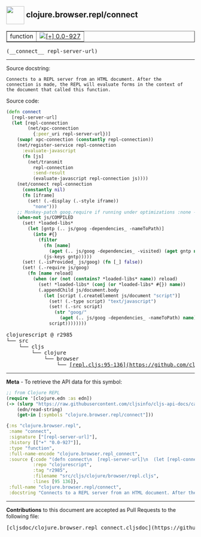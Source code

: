 ## <img width="48px" valign="middle" src="http://i.imgur.com/Hi20huC.png"> clojure.browser.repl/connect

 <table border="1">
<tr>

<td>function</td>
<td><a href="https://github.com/cljsinfo/cljs-api-docs/tree/0.0-927"><img valign="middle" alt="[+] 0.0-927" src="https://img.shields.io/badge/+-0.0--927-lightgrey.svg"></a> </td>
</tr>
</table>

 <samp>
(__connect__ repl-server-url)<br>
</samp>

---




Source docstring:

```
Connects to a REPL server from an HTML document. After the
connection is made, the REPL will evaluate forms in the context of
the document that called this function.
```

Source code:

```clj
(defn connect
  [repl-server-url]
  (let [repl-connection
        (net/xpc-connection
          {:peer_uri repl-server-url})]
    (swap! xpc-connection (constantly repl-connection))
    (net/register-service repl-connection
      :evaluate-javascript
      (fn [js]
        (net/transmit
          repl-connection
          :send-result
          (evaluate-javascript repl-connection js))))
    (net/connect repl-connection
      (constantly nil)
      (fn [iframe]
        (set! (.-display (.-style iframe))
          "none")))
    ;; Monkey-patch goog.require if running under optimizations :none - David
    (when-not js/COMPILED
      (set! *loaded-libs*
        (let [gntp (.. js/goog -dependencies_ -nameToPath)]
          (into #{}
            (filter
              (fn [name]
                (aget (.. js/goog -dependencies_ -visited) (aget gntp name)))
              (js-keys gntp)))))
      (set! (.-isProvided_ js/goog) (fn [_] false))
      (set! (.-require js/goog)
        (fn [name reload]
          (when (or (not (contains? *loaded-libs* name)) reload)
            (set! *loaded-libs* (conj (or *loaded-libs* #{}) name))
            (.appendChild js/document.body
              (let [script (.createElement js/document "script")]
                (set! (.-type script) "text/javascript")
                (set! (.-src script)
                  (str "goog/"
                    (aget (.. js/goog -dependencies_ -nameToPath) name)))
                script))))))))
```

 <pre>
clojurescript @ r2985
└── src
    └── cljs
        └── clojure
            └── browser
                └── <ins>[repl.cljs:95-136](https://github.com/clojure/clojurescript/blob/r2985/src/cljs/clojure/browser/repl.cljs#L95-L136)</ins>
</pre>


---

__Meta__ - To retrieve the API data for this symbol:

```clj
;; from Clojure REPL
(require '[clojure.edn :as edn])
(-> (slurp "https://raw.githubusercontent.com/cljsinfo/cljs-api-docs/catalog/cljs-api.edn")
    (edn/read-string)
    (get-in [:symbols "clojure.browser.repl/connect"]))
```

```clj
{:ns "clojure.browser.repl",
 :name "connect",
 :signature ["[repl-server-url]"],
 :history [["+" "0.0-927"]],
 :type "function",
 :full-name-encode "clojure.browser.repl_connect",
 :source {:code "(defn connect\n  [repl-server-url]\n  (let [repl-connection\n        (net/xpc-connection\n          {:peer_uri repl-server-url})]\n    (swap! xpc-connection (constantly repl-connection))\n    (net/register-service repl-connection\n      :evaluate-javascript\n      (fn [js]\n        (net/transmit\n          repl-connection\n          :send-result\n          (evaluate-javascript repl-connection js))))\n    (net/connect repl-connection\n      (constantly nil)\n      (fn [iframe]\n        (set! (.-display (.-style iframe))\n          \"none\")))\n    ;; Monkey-patch goog.require if running under optimizations :none - David\n    (when-not js/COMPILED\n      (set! *loaded-libs*\n        (let [gntp (.. js/goog -dependencies_ -nameToPath)]\n          (into #{}\n            (filter\n              (fn [name]\n                (aget (.. js/goog -dependencies_ -visited) (aget gntp name)))\n              (js-keys gntp)))))\n      (set! (.-isProvided_ js/goog) (fn [_] false))\n      (set! (.-require js/goog)\n        (fn [name reload]\n          (when (or (not (contains? *loaded-libs* name)) reload)\n            (set! *loaded-libs* (conj (or *loaded-libs* #{}) name))\n            (.appendChild js/document.body\n              (let [script (.createElement js/document \"script\")]\n                (set! (.-type script) \"text/javascript\")\n                (set! (.-src script)\n                  (str \"goog/\"\n                    (aget (.. js/goog -dependencies_ -nameToPath) name)))\n                script))))))))",
          :repo "clojurescript",
          :tag "r2985",
          :filename "src/cljs/clojure/browser/repl.cljs",
          :lines [95 136]},
 :full-name "clojure.browser.repl/connect",
 :docstring "Connects to a REPL server from an HTML document. After the\nconnection is made, the REPL will evaluate forms in the context of\nthe document that called this function."}

```

---

__Contributions__ to this document are accepted as Pull Requests to the following file:

 <pre>
[cljsdoc/clojure.browser.repl_connect.cljsdoc](https://github.com/cljsinfo/cljs-api-docs/blob/master/cljsdoc/clojure.browser.repl_connect.cljsdoc)
</pre>

